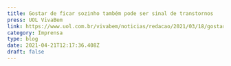 ```yaml
---
title: Gostar de ficar sozinho também pode ser sinal de transtornos
press: UOL VivaBem
link: https://www.uol.com.br/vivabem/noticias/redacao/2021/03/18/gostar-de-ficar-sozinho-tambem-pode-ser-sinal-de-transtornos-saiba-quais.htm
category: Imprensa
type: blog
date: 2021-04-21T12:17:36.408Z
draft: false
---
```

